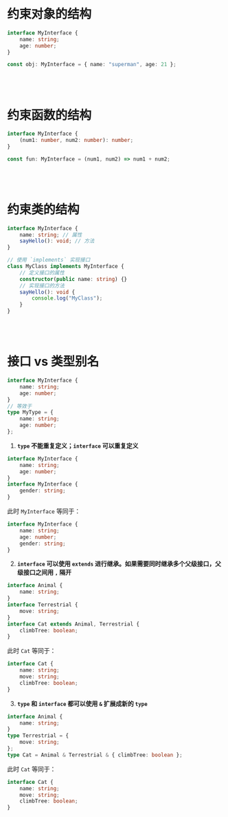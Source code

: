 # 约束对象的结构

```ts
interface MyInterface {
    name: string;
    age: number;
}

const obj: MyInterface = { name: "superman", age: 21 };
```

<br><br>

# 约束函数的结构

```ts
interface MyInterface {
    (num1: number, num2: number): number;
}

const fun: MyInterface = (num1, num2) => num1 + num2;
```

<br><br>

# 约束类的结构

```ts
interface MyInterface {
    name: string; // 属性
    sayHello(): void; // 方法
}

// 使用 `implements` 实现接口
class MyClass implements MyInterface {
    // 定义接口的属性
    constructor(public name: string) {}
    // 实现接口的方法
    sayHello(): void {
        console.log("MyClass");
    }
}
```

<br><br>

# 接口 vs 类型别名

```ts
interface MyInterface {
    name: string;
    age: number;
}
// 等效于
type MyType = {
    name: string;
    age: number;
};
```

1. **`type` 不能重复定义；`interface` 可以重复定义**

```ts
interface MyInterface {
    name: string;
    age: number;
}
interface MyInterface {
    gender: string;
}
```

此时 `MyInterface` 等同于：

```ts
interface MyInterface {
    name: string;
    age: number;
    gender: string;
}
```

2. **`interface` 可以使用 `extends` 进行继承。如果需要同时继承多个父级接口，父级接口之间用 `,` 隔开**

```ts
interface Animal {
    name: string;
}
interface Terrestrial {
    move: string;
}
interface Cat extends Animal, Terrestrial {
    climbTree: boolean;
}
```

此时 `Cat` 等同于：

```ts
interface Cat {
    name: string;
    move: string;
    climbTree: boolean;
}
```

3. **`type` 和 `interface` 都可以使用 `&` 扩展成新的 `type`**

```ts
interface Animal {
    name: string;
}
type Terrestrial = {
    move: string;
};
type Cat = Animal & Terrestrial & { climbTree: boolean };
```

此时 `Cat` 等同于：

```ts
interface Cat {
    name: string;
    move: string;
    climbTree: boolean;
}
```

<br>
